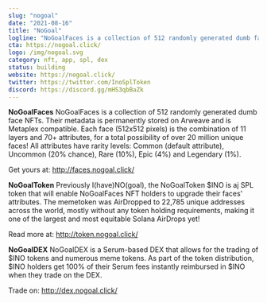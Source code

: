 ```yaml
---
slug: "nogoal"
date: "2021-08-16"
title: "NoGoal"
logline: "NoGoalFaces is a collection of 512 randomly generated dumb face NFTs, upgradable with useless NoGoalTokens that are tradable on the NoGoalDEX."
cta: https://nogoal.click/
logo: /img/nogoal.svg
category: nft, app, spl, dex
status: building
website: https://nogoal.click/
twitter: https://twitter.com/InoSplToken
discord: https://discord.gg/mHS3qbBaZk
---
```


<b>NoGoalFaces</b>
NoGoalFaces is a collection of 512 randomly generated dumb face NFTs. Their metadata is permanently stored on Arweave and is Metaplex compatible. Each face (512x512 pixels) is the combination of 11 layers and 70+ attributes, for a total possibility of over 20 million unique faces! All attributes have rarity levels: Common (default attribute), Uncommon (20% chance), Rare (10%), Epic (4%) and Legendary (1%).

Get yours at: http://faces.nogoal.click/</br>

<b>NoGoalToken</b>
Previously I(have)NO(goal), the NoGoalToken $INO is aj SPL token that will enable NoGoalFaces NFT holders to upgrade their faces' attributes. The memetoken was AirDropped to 22,785 unique addresses across the world, mostly without any token holding requirements, making it one of the largest and most equitable Solana AirDrops yet!

Read more at: http://token.nogoal.click/</br>

<b>NoGoalDEX</b>
NoGoalDEX is a Serum-based DEX that allows for the trading of $INO tokens and numerous meme tokens. As part of the token distribution, $INO holders get 100% of their Serum fees instantly reimbursed in $INO when they trade on the DEX.

Trade on: http://dex.nogoal.click/</br>
